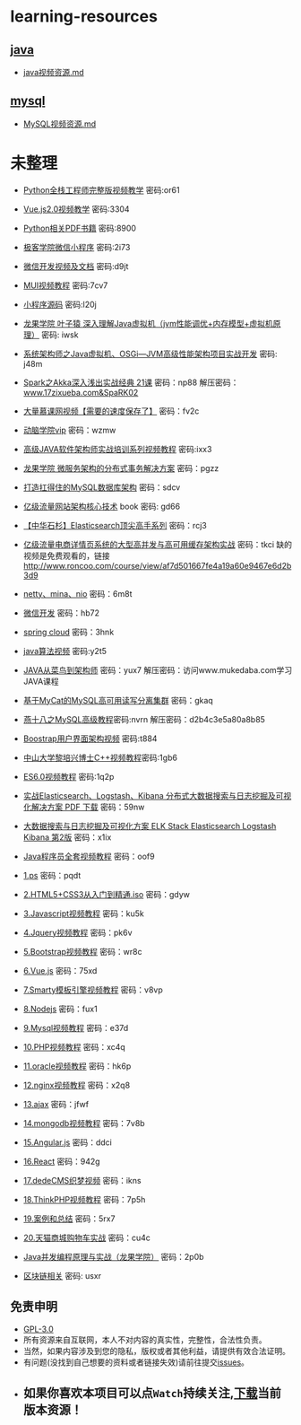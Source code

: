 # learning-resources

## [java](https://github.com/maskleo/learning-resources/tree/master/java)
 - [java视频资源.md](https://github.com/maskleo/learning-resources/blob/master/java/java%E8%A7%86%E9%A2%91%E8%B5%84%E6%BA%90.md)
   
## [mysql](https://github.com/maskleo/learning-resources/tree/master/MySQL)
 - [MySQL视频资源.md](https://github.com/maskleo/learning-resources/blob/master/MySQL/MySQL%E8%A7%86%E9%A2%91%E8%B5%84%E6%BA%90.md)
 
 
 
# 未整理

- [Python全栈工程师完整版视频教学](https://pan.baidu.com/s/1bpLeUWf) 密码:or61
- [Vue.js2.0视频教学](https://pan.baidu.com/s/1o8bxwQQ) 密码:3304 
- [Python相关PDF书籍](https://pan.baidu.com/s/1nv67KxF) 密码:8900
- [极客学院微信小程序](https://pan.baidu.com/s/1eShJG7C) 密码:2i73
- [微信开发视频及文档](https://pan.baidu.com/s/1miuzbAS) 密码:d9jt
- [MUI视频教程](https://pan.baidu.com/s/1hrUOCBy) 密码:7cv7
- [小程序源码](https://pan.baidu.com/s/1kWO9wd5) 密码:l20j
- [龙果学院 叶子猿 深入理解Java虚拟机（jvm性能调优+内存模型+虚拟机原理）](https://pan.baidu.com/s/1i6HmJXz) 密码: iwsk
- [系统架构师之Java虚拟机、OSGi—JVM高级性能架构项目实战开发](https://pan.baidu.com/s/1geNu1OJ) 密码: j48m
- [Spark之Akka深入浅出实战经典 21课](http://pan.baidu.com/s/1bp00SyF) 密码：np88 解压密码：www.17zixueba.com&SpaRK02
- [大量慕课网视频【需要的速度保存了】](http://pan.baidu.com/s/1eSerKjg) 密码：fv2c
- [动脑学院vip](http://pan.baidu.com/s/1skNGnCx) 密码：wzmw
- [高级JAVA软件架构师实战培训系列视频教程](https://pan.baidu.com/s/1qY0Wyvi) 密码:ixx3
- [龙果学院 微服务架构的分布式事务解决方案](https://pan.baidu.com/s/1miT2HAC) 密码：pgzz
- [打造扛得住的MySQL数据库架构](http://pan.baidu.com/s/1pL3Hp15) 密码：sdcv
- [亿级流量网站架构核心技术](https://pan.baidu.com/s/1gfrJ6l9) book 密码: gd66
- [【中华石杉】Elasticsearch顶尖高手系列](http://pan.baidu.com/s/1kU79qw3) 密码：rcj3
- [亿级流量电商详情页系统的大型高并发与高可用缓存架构实战](http://pan.baidu.com/s/1eSxksgy) 密码：tkci
缺的视频是免费观看的，链接
http://www.roncoo.com/course/view/af7d501667fe4a19a60e9467e6d2b3d9
- [netty、mina、nio](http://pan.baidu.com/s/1o7AOUCi) 密码：6m8t
- [微信开发](http://pan.baidu.com/s/1hsvIlOo) 密码：hb72
- [spring cloud](http://pan.baidu.com/s/1hsyvdZY) 密码：3hnk
- [java算法视频](http://pan.baidu.com/s/1i5E7yvz) 密码:y2t5
- [JAVA从菜鸟到架构师](http://pan.baidu.com/s/1nvHbVjb) 密码：yux7
解压密码：访问www.mukedaba.com学习JAVA课程
- [基于MyCat的MySQL高可用读写分离集群](http://pan.baidu.com/s/1nvbEszv) 密码：gkaq 
- [燕十八之MySQL高级教程](http://pan.baidu.com/s/1mgH6k6s)密码:nvrn 解压密码：d2b4c3e5a80a8b85
- [Boostrap用户界面架构视频](https://pan.baidu.com/s/1nuFfbXR) 密码:t884
- [中山大学黎培兴博士C++视频教程](https://pan.baidu.com/s/1hsvSEWW)密码:1gb6
- [ES6.0视频教程](https://pan.baidu.com/s/1o8xcGWE) 密码:1q2p
- [实战Elasticsearch、Logstash、Kibana  分布式大数据搜索与日志挖掘及可视化解决方案 PDF 下载](https://pan.baidu.com/s/1eT84WFo) 密码：59nw
- [大数据搜索与日志挖掘及可视化方案  ELK Stack  Elasticsearch Logstash Kibana  第2版](https://pan.baidu.com/s/1dGl6xoP) 密码：x1ix
- [Java程序员全套视频教程](https://pan.baidu.com/s/1c345AqG) 密码：oof9
 
- [1.ps](https://pan.baidu.com/s/1mjYbcJA) 密码：pqdt
- [2.HTML5+CSS3从入门到精通.iso](https://pan.baidu.com/s/1cUHz3o) 密码：gdyw 
- [3.Javascript视频教程](https://pan.baidu.com/s/1i6eC5YP) 密码：ku5k 
- [4.Jquery视频教程](https://pan.baidu.com/s/1pM4iJ2b) 密码：pk6v 
- [5.Bootstrap视频教程](https://pan.baidu.com/s/1jKb2UDS) 密码：wr8c 
- [6.Vue.js](https://pan.baidu.com/s/1slYqBa1) 密码：75xd 
- [7.Smarty模板引擎视频教程](https://pan.baidu.com/s/1smewom5) 密码：v8vp 
- [8.Nodejs](https://pan.baidu.com/s/1sm509GD) 密码：fux1 
- [9.Mysql视频教程](https://pan.baidu.com/s/1kVTdjcr) 密码：e37d 
- [10.PHP视频教程](https://pan.baidu.com/s/1kWE0qZP) 密码：xc4q 
- [11.oracle视频教程](https://pan.baidu.com/s/1i6jwpal) 密码：hk6p 
- [12.nginx视频教程](https://pan.baidu.com/s/1nxccLg1) 密码：x2q8 
- [13.ajax](https://pan.baidu.com/s/1dHctdXv) 密码：jfwf 
- [14.mongodb视频教程](https://pan.baidu.com/s/1c3EE7U4) 密码：7v8b 
- [15.Angular.js](https://pan.baidu.com/s/1jJhYrEu) 密码：ddci 
- [16.React](https://pan.baidu.com/s/1nwnrQxb) 密码：942g 
- [17.dedeCMS织梦视频](https://pan.baidu.com/s/1bpQBCbP) 密码：ikns 
- [18.ThinkPHP视频教程](https://pan.baidu.com/s/1ggiKvYV) 密码：7p5h 
- [19.案例和总结](https://pan.baidu.com/s/1eTSNB5C) 密码：5rx7 
- [20.天猫商城购物车实战](https://pan.baidu.com/s/1smVjb7v) 密码：cu4c 
- [Java并发编程原理与实战（龙果学院）](https://pan.baidu.com/s/1mjsJM68) 密码：2p0b

- [区块链相关](https://pan.baidu.com/s/1ggQeAJp) 密码: usxr
## 免责申明
 - [GPL-3.0](https://github.com/maskleo/learning-resources/community/license/new?branch=master&template=gpl-3.0)
 - 所有资源来自互联网，本人不对内容的真实性，完整性，合法性负责。
 - 当然，如果内容涉及到您的隐私，版权或者其他利益，请提供有效合法证明。
 - 有问题(没找到自己想要的资料或者链接失效)请前往提交[issues](https://github.com/maskleo/learning-resources/issues)。
 - 如果你喜欢本项目可以点`Watch`持续关注,[下载](https://github.com/maskleo/learning-resources/files/1662321/learning-resources-2018.1.25.zip)当前版本资源！
   ---
 
